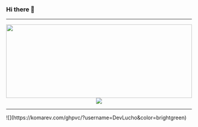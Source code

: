 ### Hi there 👋
<hr/>
<div align="center">
  <img width="100%" height="200" src="https://github-readme-stats.vercel.app/api?username=DevLucho&show_icons=true&theme=radical" />
  <img align="center" src="https://github-readme-stats.vercel.app/api/top-langs/?username=DevLucho&layout=compact&theme=radical" />
</div>
<hr/>
![](https://komarev.com/ghpvc/?username=DevLucho&color=brightgreen)
